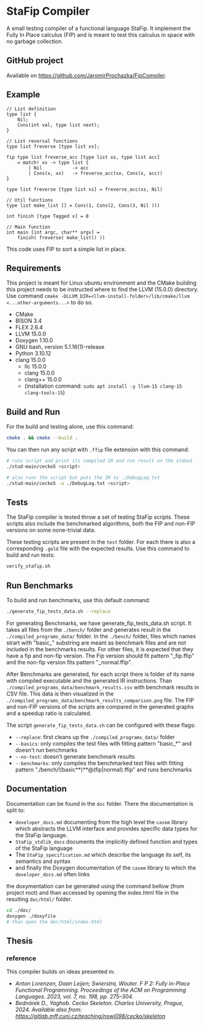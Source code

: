 # StaFip Compiler 

A small testing compiler of a functional language StaFip. It 
implement the Fully In Place calculus (FIP) and is meant to test 
this calculus in space with no garbage collection. 

## GitHub project 

Available on https://github.com/JaromirProchazka/FipCompiler. 

## Example 

```ffip 
// List definition 
type list { 
    Nil; 
    Cons(int val, type list next); 
} 

// List reversal functions 
type list freverse [type list xs]; 

fip type list freverse_acc [type list xs, type list acc] 
    = match! xs -> type list { 
        | Nil           -> acc 
        | Cons(x, xx)   -> freverse_acc(xx, Cons(x, acc)) 
} 

type list freverse [type list xs] = freverse_acc(xs, Nil) 

// Util functions 
type list make_list [] = Cons(1, Cons(2, Cons(3, Nil ))) 

int finish [type Tagged x] = 0 

// Main function 
int main [int argc, char** argv] = 
    finish( freverse( make_list() )) 
``` 

This code uses FIP to sort a simple list in place. 

## Requirements 

This project is meant for Linux ubuntu environment and the CMake building this project needs to be instructed where to find the LLVM (15.0.0) directory. Use command `cmake -DLLVM_DIR=<llvm-install-folder>/lib/cmake/llvm <...other-arguments...>` to do so. 

- CMake 
- BISON 3.4 
- FLEX 2.6.4 
- LLVM 15.0.0 
- Doxygen 1.10.0 
- GNU bash, version 5.1.16(1)-release
- Python 3.10.12
- clang 15.0.0
  - llc 15.0.0 
  - clang 15.0.0 
  - clang++ 15.0.0 
  - (installation command: `sudo apt install -y llvm-15 clang-15 clang-tools-15`) 

## Build and Run 

For the build and testing alone, use this command: 

```sh 
cmake . && cmake --build . 
``` 

You can then run any script with `.ffip` file extension with this command: 

```sh 
# runs script and print its compiled IR and run result on the stdout 
./stud-main/cecko5 <script> 

# also runs the script but puts the IR to ./DebugLog.txt 
./stud-main/cecko5 -a ./DebugLog.txt <script> 
``` 

## Tests 

The StaFip compiler is tested throw a set of testing StaFip scripts. These scripts 
also include the benchmarked algorithms, both the FIP and non-FIP versions on some 
none-trivial data. 

These testing scripts are present in the `test` folder. For each there is also a 
corresponding `.gold` file with the expected results. Use this command to build and run tests: 

```sh 
verify_stafip.sh 
``` 

## Run Benchmarks 

To build and run benchmarks, use this default command: 

```sh 
./generate_fip_tests_data.sh --replace 
``` 

For generating Benchmarks, we have generate_fip_tests_data.sh script. 
It takes all files from the `./bench/` folder and generates result in the 
`./compiled_programs_data/` folder. 
In the `./bench/` folder, files which names strart with "basic\_" substring 
are meant as benchmark files and are not included in the benchmarks results. For 
other files, it is expected that they have a fip and non-fip version. The 
Fip version should fit pattern "<name>\_fip.ffip" and the non-fip 
version fits pattern "<name>\_normal.ffip". 

After Benchmarks are generated, for each script there is folder of its name 
with compiled executable and the generated IR instructions. Than 
`./compiled_programs_data/benchmark_results.csv` with benchmark results in 
CSV file. This data is then visualized in the 
`./compiled_programs_data/benchmark_results_comparison.png` file. The FIP 
and non-FIP versions of the scripts are compared in the generated graphs and 
a speedup ratio is calculated. 

The script `generate_fip_tests_data.sh` can be configured with these flags: 

- `--replace`: first cleans up the `./compiled_programs_data/` folder 
- `--basics`: only compiles the test files with fitting pattern "basic\_\*" and doesn't run benchmarks 
- `--no-test`: doesn't generate benchmark results 
- `--benchmarks`: only compiles the benchmarked test files with fitting pattern "./bench/!(basic**)**@(fip|normal).ffip" and runs benchmarks 

## Documentation 

Documentation can be found in the `doc` folder. There the documentation is split to: 

- `developer_docs.md` documenting from the high level the `casem` library which abstracts the LLVM interface and provides specific data types for the StaFip language. 
- `StaFip_stdlib_docs` documents the implicitly defined function and types of the StaFip language 
- The `StaFip_specification.md` which describe the language its self, its semantics and syntax 
- and finally the Doxygen documentation of the `casem` library to which the `developer_docs.md` often links 

the doxymentation can be generated using the command bellow (from project root) and than accessed by opening the index.html file in the resulting `doc/html/` folder. 

```sh 
cd ./doc/ 
doxygen ./doxyfile 
# than open the doc/html/index.html 
``` 

## Thesis 

### reference 

This compiler builds on ideas presented in: 

- _Anton Lorenzen, Daan Leijen; Swierstra, Wouter. F P 2: Fully in-Place Functional Programming. Proceedings of the ACM on Programming Languages. 2023, vol. 7, no. 198, pp. 275–304._ 
- _Bednárek D., Yaghob. Cecko Skeleton. Charles University, Prague, 2024. Available also from: https://gitlab.mff.cuni.cz/teaching/nswi098/cecko/skeleton_ 
